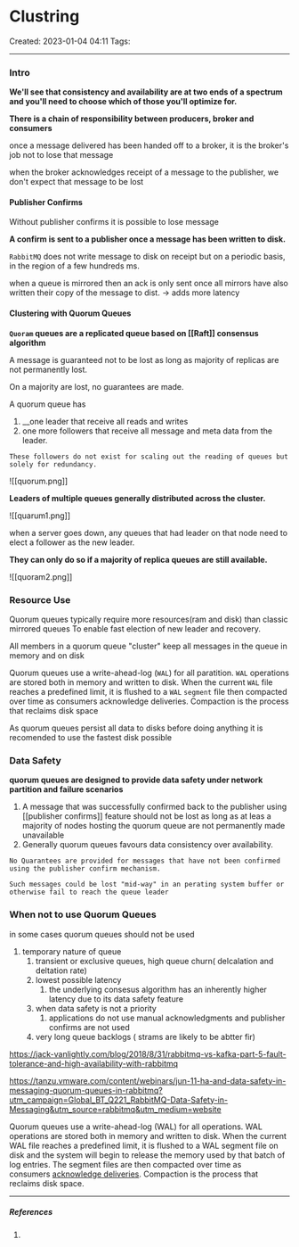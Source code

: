 # Clustring
Created: 2023-01-04 04:11
Tags: 
____

### Intro
__We'll see that consistency and availability are at two ends of a spectrum and you'll need to choose which of those you'll optimize for.__

__There is a chain of responsibility between producers, broker and consumers__

 once a message delivered has been handed off to a broker, it is the broker's job not to lose that message
 
 when the broker acknowledges receipt of a message to the publisher, we don't expect that message to be lost




#### Publisher Confirms

Without publisher confirms it is possible to lose message

__A confirm is sent to a publisher once a message has been written to disk.__

`RabbitMQ` does not write message to disk on receipt but on a periodic basis, in the region of a few hundreds ms.

when a queue is mirrored then an ack is only sent once all mirrors have also written their copy of the message to dist. -> adds more latency


#### Clustering with Quorum Queues

__`Quoram` queues are a replicated queue based on [[Raft]] consensus algorithm__

A message is guaranteed not to be lost as long as majority of replicas are not permanently lost.

On a majority are lost, no guarantees are made.

A quorum queue has
1. __one leader that receive all reads and writes
2. one more followers that receive all message and meta data from the leader.

```ad-warning
These followers do not exist for scaling out the reading of queues but solely for redundancy.
```

![[quorum.png]]

__Leaders of multiple queues generally distributed across the cluster.__

![[quarum1.png]]

when a server goes down, any queues that had leader on that node need to elect a follower as the new leader.

__They can only do so if a majority of replica queues are still available.__

![[quoram2.png]]

### Resource Use

Quorum queues typically require more resources(ram and disk) than classic mirrored queues
To enable fast election of new leader and recovery.

All members in a quorum queue "cluster" keep all messages in the queue in memory and on disk

Quorum queues use a write-ahead-log (`WAL`) for all paratition.
`WAL` operations are stored both in memory and written to disk.
When the current `WAL` file reaches a predefined limit, it is flushed to a `WAL` `segment` file then compacted over time as consumers acknowledge deliveries.
Compaction is the process that reclaims disk space


As quorum queues persist all data to disks before doing anything it is recomended to use the fastest disk possible

### Data Safety

__quorum queues are designed to provide data safety under network partition and failure scenarios__

1. A message that was successfully confirmed back to the publisher using [[publisher confirms]] feature should not be lost as long as at leas a majority of nodes hosting the quorum queue are not permanently made unavailable
2. Generally quorum queues favours data consistency over availability.


```ad-danger
No Quarantees are provided for messages that have not been confirmed using the publisher confirm mechanism.

Such messages could be lost "mid-way" in an perating system buffer or otherwise fail to reach the queue leader
```



### When not to use Quorum Queues

in some cases quorum queues should not be used

1. temporary nature of queue
	1. transient or exclusive queues, high queue churn( delcalation and deltation rate)
	2. lowest possible latency
		1. the underlying consesus algorithm has an inherently higher latency due to its data safety feature
	3. when data safety is not a priority
		1. applications do not use manual acknowledgments and publisher confirms are not used
	4. very long queue backlogs ( strams are likely to be abtter fir)
	



https://jack-vanlightly.com/blog/2018/8/31/rabbitmq-vs-kafka-part-5-fault-tolerance-and-high-availability-with-rabbitmq


https://tanzu.vmware.com/content/webinars/jun-11-ha-and-data-safety-in-messaging-quorum-queues-in-rabbitmq?utm_campaign=Global_BT_Q221_RabbitMQ-Data-Safety-in-Messaging&utm_source=rabbitmq&utm_medium=website

Quorum queues use a write-ahead-log (WAL) for all operations. WAL operations are stored both in memory and written to disk. When the current WAL file reaches a predefined limit, it is flushed to a WAL segment file on disk and the system will begin to release the memory used by that batch of log entries. The segment files are then compacted over time as consumers [acknowledge deliveries](https://www.rabbitmq.com/confirms.html). Compaction is the process that reclaims disk space.


_____
##### References
1.

